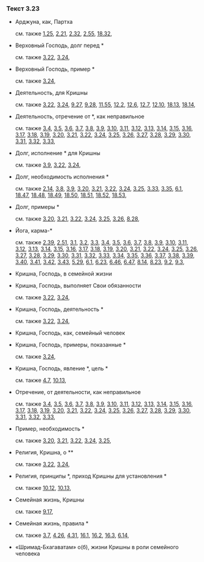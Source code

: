 ### Текст 3.23
	
- Арджуна, как, Партха

	см. также  [1.25](../01/0125.md),  [2.21](../02/0221.md),  [2.32](../02/0232.md),  [2.55](../02/0255.md),  [18.32](../18/1832.md), 
	
- Верховный Господь, долг перед *

	см. также  [3.22](../03/0322.md),  [3.24](../03/0324.md), 
	
- Верховный Господь, пример *

	см. также  [3.24](../03/0324.md), 
	
- Деятельность, для Кришны

	см. также  [3.22](../03/0322.md),  [3.24](../03/0324.md),  [9.27](../09/0927.md),  [9.28](../09/0928.md),  [11.55](../11/1155.md),  [12.2](../12/1202.md),  [12.6](../12/1206.md),  [12.7](../12/1207.md),  [12.10](../12/1210.md),  [18.13](../18/1813.md),  [18.14](../18/1814.md), 
	
- Деятельность, отречение от *, как неправильное

	см. также  [3.4](../03/0304.md),  [3.5](../03/0305.md),  [3.6](../03/0306.md),  [3.7](../03/0307.md),  [3.8](../03/0308.md),  [3.9](../03/0309.md),  [3.10](../03/0310.md),  [3.11](../03/0311.md),  [3.12](../03/0312.md),  [3.13](../03/0313.md),  [3.14](../03/0314.md),  [3.15](../03/0315.md),  [3.16](../03/0316.md),  [3.17](../03/0317.md),  [3.18](../03/0318.md),  [3.19](../03/0319.md),  [3.20](../03/0320.md),  [3.21](../03/0321.md),  [3.22](../03/0322.md),  [3.24](../03/0324.md),  [3.25](../03/0325.md),  [3.26](../03/0326.md),  [3.27](../03/0327.md),  [3.28](../03/0328.md),  [3.29](../03/0329.md),  [3.30](../03/0330.md),  [3.31](../03/0331.md),  [3.32](../03/0332.md),  [3.33](../03/0333.md), 
	
- Долг, исполнение * для Кришны

	см. также  [3.9](../03/0309.md),  [3.22](../03/0322.md),  [3.24](../03/0324.md), 
	
- Долг, необходимость исполнения *

	см. также  [2.14](../02/0214.md),  [3.8](../03/0308.md),  [3.9](../03/0309.md),  [3.20](../03/0320.md),  [3.21](../03/0321.md),  [3.22](../03/0322.md),  [3.24](../03/0324.md),  [3.25](../03/0325.md),  [3.33](../03/0333.md),  [3.35](../03/0335.md),  [6.1](../06/0601.md),  [18.47](../18/1847.md),  [18.48](../18/1848.md),  [18.49](../18/1849.md),  [18.50](../18/1850.md),  [18.51](../18/1851.md),  [18.52](../18/1852.md),  [18.53](../18/1853.md), 
	
- Долг, примеры *

	см. также  [3.20](../03/0320.md),  [3.21](../03/0321.md),  [3.22](../03/0322.md),  [3.24](../03/0324.md),  [3.25](../03/0325.md),  [3.26](../03/0326.md),  [8.28](../08/0828.md), 
	
- Йога, карма-*

	см. также  [2.39](../02/0239.md),  [2.51](../02/0251.md),  [3.1](../03/0301.md),  [3.2](../03/0302.md),  [3.3](../03/0303.md),  [3.4](../03/0304.md),  [3.5](../03/0305.md),  [3.6](../03/0306.md),  [3.7](../03/0307.md),  [3.8](../03/0308.md),  [3.9](../03/0309.md),  [3.10](../03/0310.md),  [3.11](../03/0311.md),  [3.12](../03/0312.md),  [3.13](../03/0313.md),  [3.14](../03/0314.md),  [3.15](../03/0315.md),  [3.16](../03/0316.md),  [3.17](../03/0317.md),  [3.18](../03/0318.md),  [3.19](../03/0319.md),  [3.20](../03/0320.md),  [3.21](../03/0321.md),  [3.22](../03/0322.md),  [3.24](../03/0324.md),  [3.25](../03/0325.md),  [3.26](../03/0326.md),  [3.27](../03/0327.md),  [3.28](../03/0328.md),  [3.29](../03/0329.md),  [3.30](../03/0330.md),  [3.31](../03/0331.md),  [3.32](../03/0332.md),  [3.33](../03/0333.md),  [3.34](../03/0334.md),  [3.35](../03/0335.md),  [3.36](../03/0336.md),  [3.37](../03/0337.md),  [3.38](../03/0338.md),  [3.39](../03/0339.md),  [3.40](../03/0340.md),  [3.41](../03/0341.md),  [3.42](../03/0342.md),  [3.43](../03/0343.md),  [5.29](../05/0529.md),  [6.1](../06/0601.md),  [6.23](../06/0623.md),  [6.46](../06/0646.md),  [6.47](../06/0647.md),  [8.14](../08/0814.md),  [8.23](../08/0823.md),  [9.2](../09/0902.md),  [9.3](../09/0903.md), 
	
- Кришна, Господь, в семейной жизни

	
- Кришна, Господь, выполняет Свои обязанности

	см. также  [3.22](../03/0322.md),  [3.24](../03/0324.md), 
	
- Кришна, Господь, деятельность *

	см. также  [3.22](../03/0322.md),  [3.24](../03/0324.md), 
	
- Кришна, Господь, как, семейный человек

	
- Кришна, Господь, примеры, показанные *

	см. также  [3.24](../03/0324.md), 
	
- Кришна, Господь, явление *, цель *

	см. также  [4.7](../04/0407.md),  [10.13](../10/1013.md), 
	
- Отречение, от деятельности, как неправильное

	см. также  [3.4](../03/0304.md),  [3.5](../03/0305.md),  [3.6](../03/0306.md),  [3.7](../03/0307.md),  [3.8](../03/0308.md),  [3.9](../03/0309.md),  [3.10](../03/0310.md),  [3.11](../03/0311.md),  [3.12](../03/0312.md),  [3.13](../03/0313.md),  [3.14](../03/0314.md),  [3.15](../03/0315.md),  [3.16](../03/0316.md),  [3.17](../03/0317.md),  [3.18](../03/0318.md),  [3.19](../03/0319.md),  [3.20](../03/0320.md),  [3.21](../03/0321.md),  [3.22](../03/0322.md),  [3.24](../03/0324.md),  [3.25](../03/0325.md),  [3.26](../03/0326.md),  [3.27](../03/0327.md),  [3.28](../03/0328.md),  [3.29](../03/0329.md),  [3.30](../03/0330.md),  [3.31](../03/0331.md),  [3.32](../03/0332.md),  [3.33](../03/0333.md), 
	
- Пример, необходимость *

	см. также  [3.20](../03/0320.md),  [3.21](../03/0321.md),  [3.22](../03/0322.md),  [3.24](../03/0324.md),  [3.25](../03/0325.md), 
	
- Религия, Кришна, о **

	см. также  [3.22](../03/0322.md),  [3.24](../03/0324.md), 
	
- Религия, принципы *, приход Кришны для установления *

	см. также  [10.12](../10/1012.md),  [10.13](../10/1013.md), 
	
- Семейная жизнь, Кришны

	см. также  [9.17](../09/0917.md), 
	
- Семейная жизнь, правила *

	см. также  [3.7](../03/0307.md),  [4.26](../04/0426.md),  [4.31](../04/0431.md),  [16.1](../16/1601.md),  [16.2](../16/1602.md),  [16.3](../16/1603.md),  [6.14](../06/0614.md), 
	
- «Шримад-Бхагаватам» о(б), жизни Кришны в роли семейного человека

